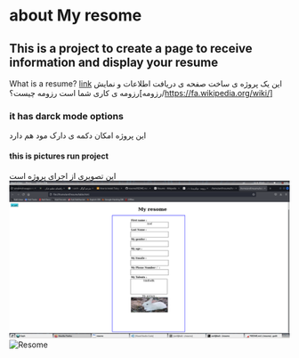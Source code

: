 #  about My resome
## This is a project to create a page to receive information and display your resume
 What is a resume? [link](https://en.wikipedia.org/wiki/R%C3%A9sum%C3%A9)
 این یک پروژه  ی ساخت  صفحه ی  دریافت اطلاعات و نمایش رزومه ی کاری شما است
 رزومه چیست؟[رزومه/https://fa.wikipedia.org/wiki/]
 
### it has darck mode options
این پروژه امکان دکمه ی دارک مود هم دارد 
#### this is pictures run project
این تصویری از اجرای پروژه است
![Resume](img/resume.png)
![Resome](img/resome.png)

